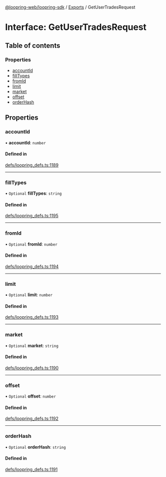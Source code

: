 [@loopring-web/loopring-sdk](../README.md) / [Exports](../modules.md) / GetUserTradesRequest

# Interface: GetUserTradesRequest

## Table of contents

### Properties

- [accountId](GetUserTradesRequest.md#accountid)
- [fillTypes](GetUserTradesRequest.md#filltypes)
- [fromId](GetUserTradesRequest.md#fromid)
- [limit](GetUserTradesRequest.md#limit)
- [market](GetUserTradesRequest.md#market)
- [offset](GetUserTradesRequest.md#offset)
- [orderHash](GetUserTradesRequest.md#orderhash)

## Properties

### accountId

• **accountId**: `number`

#### Defined in

[defs/loopring_defs.ts:1189](https://github.com/Loopring/loopring_sdk/blob/a4b843d/src/defs/loopring_defs.ts#L1189)

___

### fillTypes

• `Optional` **fillTypes**: `string`

#### Defined in

[defs/loopring_defs.ts:1195](https://github.com/Loopring/loopring_sdk/blob/a4b843d/src/defs/loopring_defs.ts#L1195)

___

### fromId

• `Optional` **fromId**: `number`

#### Defined in

[defs/loopring_defs.ts:1194](https://github.com/Loopring/loopring_sdk/blob/a4b843d/src/defs/loopring_defs.ts#L1194)

___

### limit

• `Optional` **limit**: `number`

#### Defined in

[defs/loopring_defs.ts:1193](https://github.com/Loopring/loopring_sdk/blob/a4b843d/src/defs/loopring_defs.ts#L1193)

___

### market

• `Optional` **market**: `string`

#### Defined in

[defs/loopring_defs.ts:1190](https://github.com/Loopring/loopring_sdk/blob/a4b843d/src/defs/loopring_defs.ts#L1190)

___

### offset

• `Optional` **offset**: `number`

#### Defined in

[defs/loopring_defs.ts:1192](https://github.com/Loopring/loopring_sdk/blob/a4b843d/src/defs/loopring_defs.ts#L1192)

___

### orderHash

• `Optional` **orderHash**: `string`

#### Defined in

[defs/loopring_defs.ts:1191](https://github.com/Loopring/loopring_sdk/blob/a4b843d/src/defs/loopring_defs.ts#L1191)
